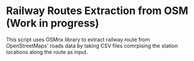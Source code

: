 # Railway Routes Extraction from OSM (Work in progress)

This script uses OSMnx library to extract railway route from OpenStreetMaps' roads data by taking CSV files comrpising the station locations along the route as input.
